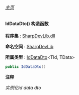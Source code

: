 ###### [主页](./Index.md "主页")

#### IdDataDto() 构造函数

**程序集** : [SharpDevLib.dll](./SharpDevLib.assembly.md "SharpDevLib.dll")

**命名空间** : [SharpDevLib](./SharpDevLib.namespace.md "SharpDevLib")

**所属类型** : [IdDataDto](./SharpDevLib.IdDataDto.2.md "IdDataDto")\<TId, TData\>

``` csharp
public IdDataDto()
```
**注释**

*实例化id data dto*


